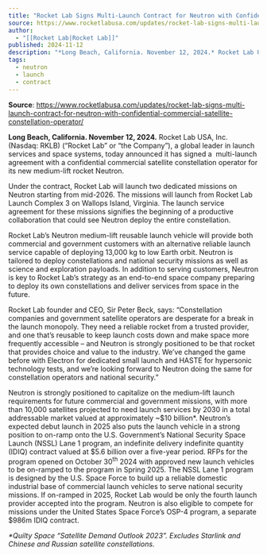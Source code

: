 ```yaml
---
title: "Rocket Lab Signs Multi-Launch Contract for Neutron with Confidential Commercial Satellite Constellation Operator "
source: https://www.rocketlabusa.com/updates/rocket-lab-signs-multi-launch-contract-for-neutron-with-confidential-commercial-satellite-constellation-operator/
author:
  - "[[Rocket Lab|Rocket Lab]]"
published: 2024-11-12
description: "*Long Beach, California. November 12, 2024.* Rocket Lab USA, Inc. (Nasdaq: RKLB) (“Rocket Lab” or “the Company”), a global leader in launch services and space systems, today announced it has signed a multi-launch agreement with a confidential commercial satellite constellation operator for its new medium-lift rocket Neutron."
tags:
  - neutron
  - launch
  - contract
---
```


**Source**: https://www.rocketlabusa.com/updates/rocket-lab-signs-multi-launch-contract-for-neutron-with-confidential-commercial-satellite-constellation-operator/

**Long Beach, California. November 12, 2024.** Rocket Lab USA, Inc. (Nasdaq: RKLB) (“Rocket Lab” or “the Company”), a global leader in launch services and space systems, today announced it has signed a  multi-launch agreement with a confidential commercial satellite constellation operator for its new medium-lift rocket Neutron.

Under the contract, Rocket Lab will launch two dedicated missions on Neutron starting from mid-2026. The missions will launch from Rocket Lab Launch Complex 3 on Wallops Island, Virginia. The launch service agreement for these missions signifies the beginning of a productive collaboration that could see Neutron deploy the entire constellation.

Rocket Lab’s Neutron medium-lift reusable launch vehicle will provide both commercial and government customers with an alternative reliable launch service capable of deploying 13,000 kg to low Earth orbit. Neutron is tailored to deploy constellations and national security missions as well as science and exploration payloads. In addition to serving customers, Neutron is key to Rocket Lab’s strategy as an end-to-end space company preparing to deploy its own constellations and deliver services from space in the future.

Rocket Lab founder and CEO, Sir Peter Beck, says: “Constellation companies and government satellite operators are desperate for a break in the launch monopoly. They need a reliable rocket from a trusted provider, and one that’s reusable to keep launch costs down and make space more frequently accessible – and Neutron is strongly positioned to be that rocket that provides choice and value to the industry. We’ve changed the game before with Electron for dedicated small launch and HASTE for hypersonic technology tests, and we’re looking forward to Neutron doing the same for constellation operators and national security.”

Neutron is strongly positioned to capitalize on the medium-lift launch requirements for future commercial and government missions, with more than 10,000 satellites projected to need launch services by 2030 in a total addressable market valued at approximately ~$10 billion\*. Neutron’s expected debut launch in 2025 also puts the launch vehicle in a strong position to on-ramp onto the U.S. Government’s National Security Space Launch (NSSL) Lane 1 program, an indefinite delivery indefinite quantity (IDIQ) contract valued at $5.6 billion over a five-year period. RFPs for the program opened on October 30<sup>th</sup> 2024 with approved new launch vehicles to be on-ramped to the program in Spring 2025. The NSSL Lane 1 program is designed by the U.S. Space Force to build up a reliable domestic industrial base of commercial launch vehicles to serve national security missions. If on-ramped in 2025, Rocket Lab would be only the fourth launch provider accepted into the program. Neutron is also eligible to compete for missions under the United States Space Force’s OSP-4 program, a separate $986m IDIQ contract.

*\*Quilty Space “Satellite Demand Outlook 2023”. Excludes Starlink and Chinese and Russian satellite constellations.* 
